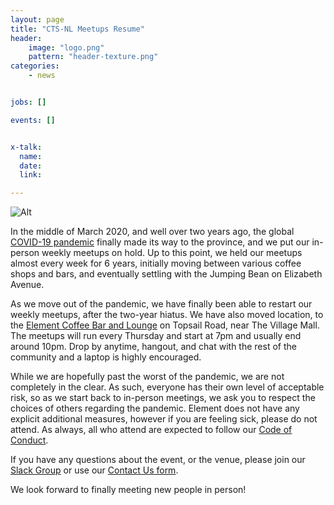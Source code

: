 ```yaml
---
layout: page
title: "CTS-NL Meetups Resume"
header:
    image: "logo.png"
    pattern: "header-texture.png"
categories:
    - news


jobs: []

events: []


x-talk:
  name:
  date:
  link:

---
```



![Alt](https://ctsnl.ca/Socials/element-meetup/element-meetup--Every%20Thursday-7pm.png "Meetup up every Thursday @ 7pm at Element Bar and Lounge.")

In the middle of March 2020, and well over two years ago, the global [COVID-19 pandemic](https://en.wikipedia.org/wiki/COVID-19_pandemic) finally made its way to the province, and we put our in-person weekly meetups on hold. Up to this point, we held our meetups almost every week for 6 years, initially moving between various coffee shops and bars, and eventually settling with the Jumping Bean on Elizabeth Avenue.

As we move out of the pandemic, we have finally been able to restart our weekly meetups, after the two-year hiatus. We have also moved location, to the [Element Coffee Bar and Lounge](https://goo.gl/maps/4jVTHvzGLbuKoyjg6) on Topsail Road, near The Village Mall. The meetups will run every Thursday and start at 7pm and usually end around 10pm. Drop by anytime, hangout, and chat with the rest of the community and a laptop is highly encouraged.

While we are hopefully past the worst of the pandemic, we are not completely in the clear. As such, everyone has their own level of acceptable risk, so as we start back to in-person meetings, we ask you to respect the choices of others regarding the pandemic. Element does not have any explicit additional measures, however if you are feeling sick, please do not attend. As always, all who attend are expected to follow our [Code of Conduct](https://ctsnl.ca/conduct/).

If you have any questions about the event, or the venue, please join our [Slack Group](https://join.slack.com/t/ctsnl/shared_invite/enQtNzE5Mzc1OTA3ODI2LTdhODg1ZTQ4YTMwNDRkYzI2OWZjOTZmYWZjNjA3N2QzMTRiZWEyNmI0MTRmYjNjMDFhZGUxNzlhY2I5YjEwMTk) or use our [Contact Us form](https://ctsnl.ca/contact/).

We look forward to finally meeting new people in person!
